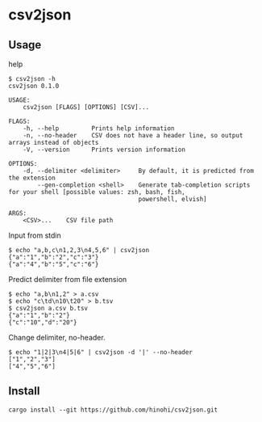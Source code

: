 # csv2json

## Usage

help

```
$ csv2json -h
csv2json 0.1.0

USAGE:
    csv2json [FLAGS] [OPTIONS] [CSV]...

FLAGS:
    -h, --help         Prints help information
    -n, --no-header    CSV does not have a header line, so output arrays instead of objects
    -V, --version      Prints version information

OPTIONS:
    -d, --delimiter <delimiter>     By default, it is predicted from the extension
        --gen-completion <shell>    Generate tab-completion scripts for your shell [possible values: zsh, bash, fish,
                                    powershell, elvish]

ARGS:
    <CSV>...    CSV file path
```

Input from stdin

```
$ echo "a,b,c\n1,2,3\n4,5,6" | csv2json
{"a":"1","b":"2","c":"3"}
{"a":"4","b":"5","c":"6"}
```

Predict delimiter from file extension

```
$ echo "a,b\n1,2" > a.csv
$ echo "c\td\n10\t20" > b.tsv
$ csv2json a.csv b.tsv
{"a":"1","b":"2"}
{"c":"10","d":"20"}
```

Change delimiter, no-header.

```
$ echo "1|2|3\n4|5|6" | csv2json -d '|' --no-header
["1","2","3"]
["4","5","6"] 
```

## Install

```
cargo install --git https://github.com/hinohi/csv2json.git
```
